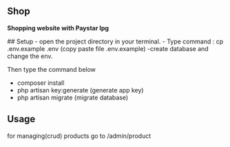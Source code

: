 ## Shop
<p><b>
Shopping website with Paystar Ipg 
</b></p>
## Setup
- open the project directory in your terminal.
- Type command : cp .env.example .env (copy paste file .env.example)
-create database and change the env.

Then type the command below
- composer install
- php artisan key:generate (generate app key)
- php artisan migrate (migrate database)
 ## Usage
 for managing(crud) products go to /admin/product
